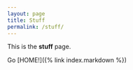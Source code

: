 ```yaml
---
layout: page
title: Stuff
permalink: /stuff/
---
```


This is the **stuff** page. 

Go [HOME!]({% link index.markdown %})
